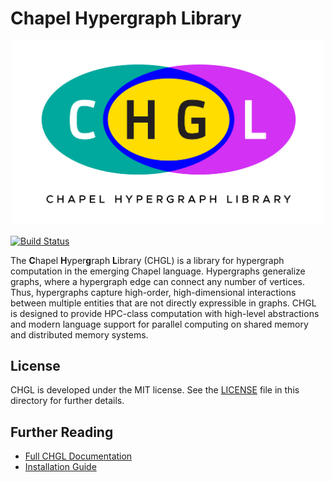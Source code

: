 # Chapel Hypergraph Library

<center><img src="docs/images/CHGL_FINAL_COLORS-01.png" width="500"></center>

[![Build Status](https://travis-ci.com/pnnl/chgl.svg?branch=master)](https://travis-ci.com/pnnl/chgl)

The **C**hapel **H**yper**g**raph **L**ibrary (CHGL) is a library
for hypergraph computation in the emerging Chapel language.  Hypergraphs
generalize graphs, where a hypergraph edge can connect any number of vertices.
Thus, hypergraphs capture high-order, high-dimensional interactions between
multiple entities that are not directly expressible in graphs.  CHGL is designed
to provide HPC-class computation with high-level abstractions and modern
language support for parallel computing on shared memory and distributed memory
systems.

## License

CHGL is developed under the MIT license. See the [LICENSE](LICENSE) file in this directory for further details.

## Further Reading

- [Full CHGL Documentation](https://pnnl.github.io/chgl/)
- [Installation Guide](https://pnnl.github.io/chgl/installation_guide.html)
